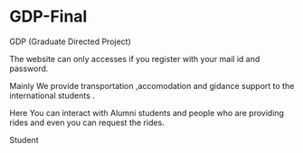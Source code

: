 # GDP-Final
GDP (Graduate Directed Project)


The website can only accesses if you register with your mail id and password.

Mainly We provide transportation ,accomodation and gidance support to the international students .

Here You can interact with Alumni students and people who are providing rides and even you can request the rides.

Student
